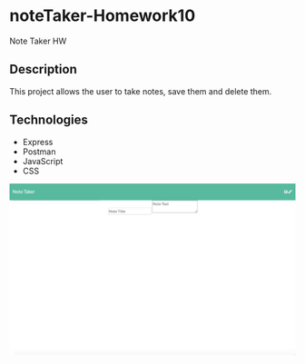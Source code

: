 # noteTaker-Homework10
Note Taker HW

## Description
This project allows the user to take notes, save them and delete them.

## Technologies
* Express
* Postman
* JavaScript
* CSS


![screenshot](./Develop/public/assets/Screenshot.png)